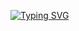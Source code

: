 [![Typing SVG](https://readme-typing-svg.demolab.com?font=Tektur&weight=700&size=25&pause=1000&background=350082&center=true&vCenter=true&multiline=true&repeat=false&width=800&height=150&lines=%F0%9F%91%8BHi+Guys%F0%9F%91%8B;%F0%9F%99%8B%E2%80%8D%E2%99%82%EF%B8%8FI'm+Nazar%F0%9F%99%8B%E2%80%8D%E2%99%82%EF%B8%8F;%F0%9F%92%AAI+am+a+junior+front-end+developer%F0%9F%92%AA;%F0%9F%91%BDI+am+communicative%2C+cheerful+and+a+quick+learner%F0%9F%91%BD)](https://git.io/typing-svg)
